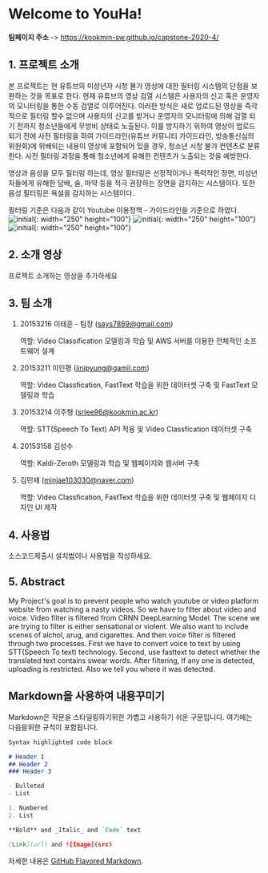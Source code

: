 # Welcome to YouHa! 


**팀페이지 주소** -> https://kookmin-sw.github.io/capstone-2020-4/


## 1. 프로젝트 소개

본 프로젝트는 현 유튜브의 미성년자 시청 불가 영상에 대한 필터링 시스템의 단점을 보완하는 것을 목표로 한다. 현재 유튜브의 영상 검열 시스템은 사용자의 신고 혹은 운영자의 모니터링을 통한 수동 검열로 이루어진다. 이러한 방식은 새로 업로드된 영상을 즉각적으로 필터링 할수 없으며 사용자의 신고를 받거나 운영자의 모니터링에 의해 검열 되기 전까지 청소년들에게 무방비 상태로 노출된다. 이를 방지하기 위하여 영상이 업로드되기 전에 사전 필터링을 하여 가이드라인(유튜브 커뮤니티 가이드라인, 방송통신심의위원회)에 위배되는 내용이 영상에 포함되어 있을 경우, 청소년 시청 불가 컨텐츠로 분류한다. 사전 필터링 과정을 통해 청소년에게 유해한 컨텐츠가 노출되는 것을 예방한다.  

영상과 음성을 모두 필터링 하는데, 영상 필터링은 선정적이거나 폭력적인 장면, 미성년자들에게 유해한 담배, 술, 마약 등을 적극 권장하는 장면을 감지하는 시스템이다. 또한 음성 필터링은 욕설을 감지하는 시스템이다.

필터링 기준은 다음과 같이 Youtube 이용정책 - 가이드라인을 기준으로 하였다.
![initial](https://user-images.githubusercontent.com/43363576/76515513-08e3a080-649d-11ea-84a4-cc9fd0632258.PNG){: width="250" height="100"}
![initial](https://user-images.githubusercontent.com/43363576/76515517-0aad6400-649d-11ea-8f1c-0e5e6bd9ef1b.PNG){: width="250" height="100"}
![initial](https://user-images.githubusercontent.com/43363576/76515522-0bde9100-649d-11ea-956b-0b4463b89503.PNG){: width="250" height="100"}

## 2. 소개 영상

프로젝트 소개하는 영상을 추가하세요

## 3. 팀 소개

1. 20153216 이태훈 - 팀장 (says7869@gmail.com)  

   역할: Video Classification 모델링과 학습 및 AWS 서버를 이용한 전체적인 소프트웨어 설계

2. 20153211 이인평 (jinipyung@gamil.com) 

   역할: Video Classfication, FastText 학습을 위한 데이터셋 구축 및 FastText 모델링과 학습

3. 20153214 이주형 (srlee96@kookmin.ac.kr) 

   역할: STT(Speech To Text) API 적용 및 Video Classfication 데이터셋 구축

4. 20153158 김성수

   역할: Kaldi-Zeroth 모델링과 학습 및 웹페이지와 웹서버 구축

5. 김민재 (minjae103030@naver.com)

   역할: Video Classfication, FastText 학습을 위한 데이터셋 구축 및 웹페이지 디자인 UI 제작

## 4. 사용법

소스코드제출시 설치법이나 사용법을 작성하세요.

## 5. Abstract

My Project's goal is to prevent people who watch youtube or video platform website from watching a nasty videos. So we have to filter about video and voice. Video filter is filtered from CRNN DeepLearning Model. The scene we are trying to filter is either sensational or violent. We also want to include scenes of alchol, arug, and cigarettes. And then voice filter  is filtered through two processes. First we have to convert voice to text by using STT(Speech To text) technology. Second, use fasttext to detect whether the translated text contains swear words. After filtering, If any one is detected, uploading is restricted. Also we tell you where it was detected.


## Markdown을 사용하여 내용꾸미기

Markdown은 작문을 스타일링하기위한 가볍고 사용하기 쉬운 구문입니다. 여기에는 다음을위한 규칙이 포함됩니다.

```markdown
Syntax highlighted code block

# Header 1
## Header 2
### Header 3

- Bulleted
- List

1. Numbered
2. List

**Bold** and _Italic_ and `Code` text

[Link](url) and ![Image](src)
```

자세한 내용은 [GitHub Flavored Markdown](https://guides.github.com/features/mastering-markdown/).
